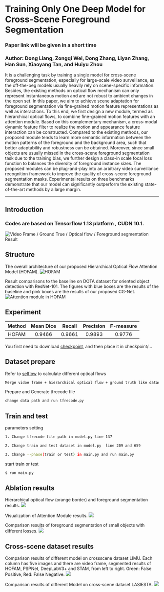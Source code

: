 # Training Only One Deep Model for Cross-Scene Foreground Segmentation

### Paper link will be given in a short time
### Author: Dong Liang, Zongqi Wei, Dong Zhang, Liyan Zhang, Han Sun, Xiaoyang Tan, and Huiyu Zhou

It is a challenging task by training a single model for cross-scene foreground segmentation, especially for large-scale video surveillance, as the off-the-peg models usually heavily rely on scene-specific information. Besides, the existing methods on optical flow mechanism can only represent instantaneous motion and are not robust to ambient changes in the open set. In this paper, we aim to achieve scene adaptation for foreground segmentation via fine-grained motion feature representations as well as interactions. To this end, we first design a new module, termed as hierarchical optical flows, to combine fine-grained motion features with an attention module. Based on this complementary mechanism, a cross-modal dynamic feature filter to realize the motion and appearance feature interaction can be constructed. Compared to the existing methods, our proposed module tends to learn more semantic information between the motion patterns of the foreground and the background area, such that better adaptability and robustness can be obtained. Moreover, since small objects are usually missed in the cross-scene foreground segmentation task due to the training bias, we further design a class-in scale focal loss function to balances the diversity of foreground instance sizes. The proposed modules can be plug-and-play into an arbitrary video surveillance recognition framework to improve the quality of cross-scene foreground segmentation masks. Experimental results on three benchmarks demonstrate that our model can significantly outperform the existing state-of-the-art methods by a large margin.

****
## Introduction
### Codes are based on Tensorflow 1.13 platform , CUDN 10.1.

![Video Frame / Ground True / Optical flow / Foreground segmentation Result](https://weizongqi.github.io/HOFAM/show/test_0055.png)

## Structure
The overall architecture of our proposed Hierarchical Optical Flow Attention Model (HOFAM).
![HOFAM](/show/hofam.png)

 Result comparisons to the baseline on DOTA dataset for oriented object detection with ResNet-101. The figures with blue boxes are the results of the baseline and pink boxes are the results of our proposed CG-Net.
![Attention module in HOFAM](/show/atten.png)

## Experiment

|Method|Mean Dice|Recall|Precision|F-measure|
|:---:|:---:|:---:|:---:|:---:|
|HOFAM|0.9466|0.9661|0.9893|0.9776|

You first need to download [checkpoint](https://drive.google.com/file/d/1RodI2WjeG7X28T1kSTRppGmvSX95CUO8/view?usp=sharing), and then place it in checkpoint/...


## Dataset prepare
Refer to [selflow](https://github.com/ppliuboy/SelFlow) to calculate different optical flows
```sh
Merge vidoe frame + hierarchical optical flow + ground truth like dataset/demo_data/test_000155.png
```
Prepare and Generate tfrecode file
```sh
change data path and run tfrecode.py
```

## Train and test
parameters setting
```sh
1. Change tfrecode file path in model.py line 137

2. Change train and test dataset in model.py  line 209 and 659

3. Change --phase(train or test) in main.py and run main.py

```
start train or test
```sh
$ run main.py
```

## Ablation results
Hierarchical optical flow (orange border) and foreground segmentation results.
![](/show/hop.png)

Visualization of Attention Module results.
![](/show/seg_atten.png)

Comparison results of foreground segmentation of
small objects with different losses.
![](/show/seg_loss.png)

## Cross-scene dataset results
Comparison results of different model on crossscene dataset LIMU. Each column has five images and there are video frame, segmented results of HOFAM, PSPNet,
DeepLabV3+ and STAM, from left to right. Green: False Positive, Red: False Negative.
![](/show/seg_limu.png)

Comparison results of different Model on cross-scene
dataset LASIESTA.
![](/show/seg_la.png)